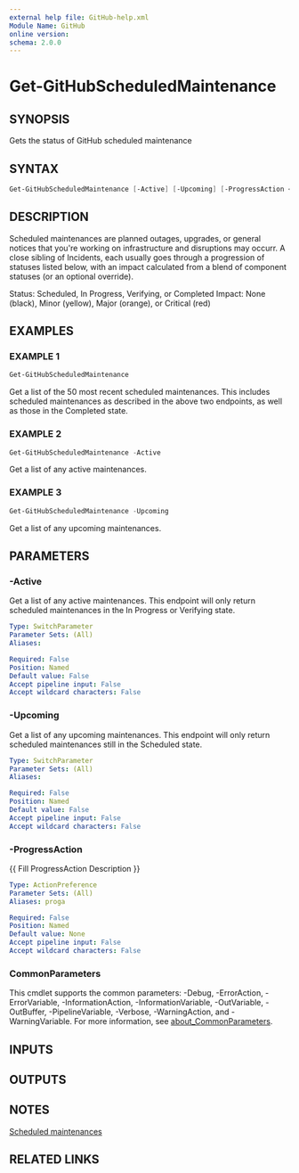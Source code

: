```yaml
---
external help file: GitHub-help.xml
Module Name: GitHub
online version:
schema: 2.0.0
---
```


# Get-GitHubScheduledMaintenance

## SYNOPSIS
Gets the status of GitHub scheduled maintenance

## SYNTAX

```powershell
Get-GitHubScheduledMaintenance [-Active] [-Upcoming] [-ProgressAction <ActionPreference>] [<CommonParameters>]
```

## DESCRIPTION
Scheduled maintenances are planned outages, upgrades, or general notices that you're working
on infrastructure and disruptions may occurr.
A close sibling of Incidents, each usually goes
through a progression of statuses listed below, with an impact calculated from a blend of
component statuses (or an optional override).

Status: Scheduled, In Progress, Verifying, or Completed
Impact: None (black), Minor (yellow), Major (orange), or Critical (red)

## EXAMPLES

### EXAMPLE 1
```powershell
Get-GitHubScheduledMaintenance
```

Get a list of the 50 most recent scheduled maintenances.
This includes scheduled maintenances as described in the above two endpoints, as well as those in the Completed state.

### EXAMPLE 2
```powershell
Get-GitHubScheduledMaintenance -Active
```

Get a list of any active maintenances.

### EXAMPLE 3
```powershell
Get-GitHubScheduledMaintenance -Upcoming
```

Get a list of any upcoming maintenances.

## PARAMETERS

### -Active
Get a list of any active maintenances.
This endpoint will only return scheduled maintenances in the In Progress or Verifying state.

```yaml
Type: SwitchParameter
Parameter Sets: (All)
Aliases:

Required: False
Position: Named
Default value: False
Accept pipeline input: False
Accept wildcard characters: False
```

### -Upcoming
Get a list of any upcoming maintenances.
This endpoint will only return scheduled maintenances still in the Scheduled state.

```yaml
Type: SwitchParameter
Parameter Sets: (All)
Aliases:

Required: False
Position: Named
Default value: False
Accept pipeline input: False
Accept wildcard characters: False
```

### -ProgressAction
{{ Fill ProgressAction Description }}

```yaml
Type: ActionPreference
Parameter Sets: (All)
Aliases: proga

Required: False
Position: Named
Default value: None
Accept pipeline input: False
Accept wildcard characters: False
```

### CommonParameters
This cmdlet supports the common parameters: -Debug, -ErrorAction, -ErrorVariable, -InformationAction, -InformationVariable, -OutVariable, -OutBuffer, -PipelineVariable, -Verbose, -WarningAction, and -WarningVariable. For more information, see [about_CommonParameters](http://go.microsoft.com/fwlink/?LinkID=113216).

## INPUTS

## OUTPUTS

## NOTES
[Scheduled maintenances](https://www.githubstatus.com/api#scheduled-maintenances)

## RELATED LINKS

